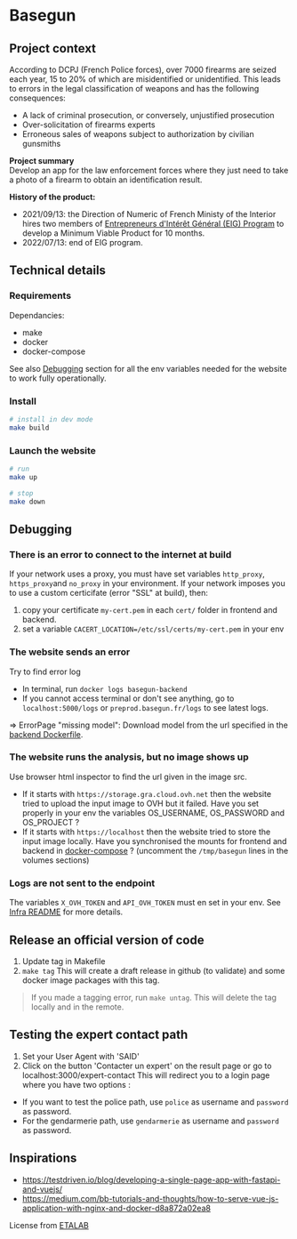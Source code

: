 # Basegun

## Project context
According to DCPJ (French Police forces), over 7000 firearms are seized each year, 15 to 20% of which are misidentified or unidentified.
This leads to errors in the legal classification of weapons and has the following consequences:
* A lack of criminal prosecution, or conversely, unjustified prosecution
* Over-solicitation of firearms experts
* Erroneous sales of weapons subject to authorization by civilian gunsmiths


**Project summary**  
Develop an app for the law enforcement forces where they just need to take a photo of a firearm to obtain an identification result.

**History of the product:**
* 2021/09/13: the Direction of Numeric of French Ministy of the Interior hires two members of [Entrepreneurs d'Intérêt Général (EIG) Program](https://eig.etalab.gouv.fr/defis/basegun/) to develop a Minimum Viable Product for 10 months.
* 2022/07/13: end of EIG program.

## Technical details

### Requirements
Dependancies:
* make
* docker
* docker-compose

See also [Debugging](https://github.com/dnum-mi/Basegun/blob/develop/backend/README.md#debugging) section for all the env variables needed for the website to work fully operationally.
### Install

```bash
# install in dev mode
make build
```

### Launch the website
```bash
# run
make up

# stop
make down
```
## Debugging

### There is an error to connect to the internet at build
If your network uses a proxy, you must have set variables `http_proxy`, `https_proxy`and `no_proxy` in your environment.
If your network imposes you to use a custom certicifate (error "SSL" at build), then:
1. copy your certificate `my-cert.pem` in each `cert/` folder in frontend and backend.
2. set a variable `CACERT_LOCATION=/etc/ssl/certs/my-cert.pem` in your env

### The website sends an error
Try to find error log
* In terminal, run `docker logs basegun-backend`
* If you cannot access terminal or don't see anything, go to `localhost:5000/logs` or `preprod.basegun.fr/logs` to see latest logs.

=> ErrorPage "missing model": Download model from the url specified in the [backend Dockerfile](https://github.com/dnum-mi/Basegun/blob/develop/backend/Dockerfile).

### The website runs the analysis, but no image shows up
Use browser html inspector to find the url given in the image src.
* If it starts with `https://storage.gra.cloud.ovh.net` then the website tried to upload the input image to OVH but it failed. Have you set properly in your env the variables OS_USERNAME, OS_PASSWORD and OS_PROJECT ?
* If it starts with `https://localhost` then the website tried to store the input image locally. Have you synchronised the mounts for frontend and backend in [docker-compose](https://github.com/dnum-mi/Basegun/blob/develop/backend/docker-compose.yml) ? (uncomment the `/tmp/basegun` lines in the volumes sections)

### Logs are not sent to the endpoint
The variables `X_OVH_TOKEN` and `API_OVH_TOKEN` must en set in your env. See [Infra README](https://github.com/dnum-mi/Basegun/blob/develop/infra/README.md) for more details.

## Release an official version of code
1. Update tag in Makefile
2. `make tag`
This will create a draft release in github (to validate) and some docker image packages with this tag.
> If you made a tagging error, run `make untag`. This will delete the tag locally and in the remote.

## Testing the expert contact path
1. Set your User Agent with 'SAID'
2. Click on the button 'Contacter un expert' on the result page or go to localhost:3000/expert-contact
This will redirect you to a login page where you have two options :
* If you want to test the police path, use `police` as username and `password` as password.
* For the gendarmerie path, use `gendarmerie` as username and `password` as password.

## Inspirations
- https://testdriven.io/blog/developing-a-single-page-app-with-fastapi-and-vuejs/
- https://medium.com/bb-tutorials-and-thoughts/how-to-serve-vue-js-application-with-nginx-and-docker-d8a872a02ea8

License from [ETALAB](https://github.com/etalab/code.etalab.gouv.fr/blob/master/LICENSE)